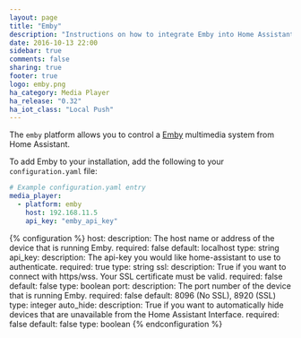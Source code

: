 ```yaml
---
layout: page
title: "Emby"
description: "Instructions on how to integrate Emby into Home Assistant."
date: 2016-10-13 22:00
sidebar: true
comments: false
sharing: true
footer: true
logo: emby.png
ha_category: Media Player
ha_release: "0.32"
ha_iot_class: "Local Push"
---
```



The `emby` platform allows you to control a [Emby](http://emby.media/) multimedia system from Home Assistant.

To add Emby to your installation, add the following to your `configuration.yaml` file:

```yaml
# Example configuration.yaml entry
media_player:
  - platform: emby
    host: 192.168.11.5
    api_key: "emby_api_key"
```

{% configuration %}
host:
  description: The host name or address of the device that is running Emby.
  required: false
  default: localhost
  type: string
api_key:
  description: The api-key you would like home-assistant to use to authenticate.
  required: true
  type: string
ssl:
  description: True if you want to connect with https/wss. Your SSL certificate must be valid.
  required: false
  default: false
  type: boolean
port:
  description: The port number of the device that is running Emby.
  required: false
  default: 8096 (No SSL),  8920 (SSL)
  type: integer
auto_hide:
  description: True if you want to automatically hide devices that are unavailable from the Home Assistant Interface.
  required: false
  default: false
  type: boolean
{% endconfiguration %}
